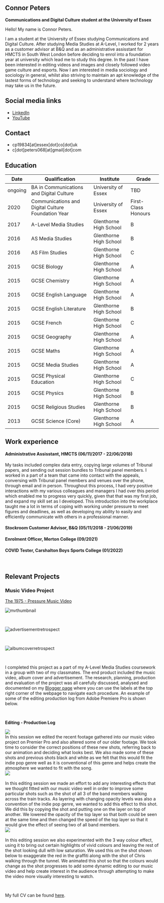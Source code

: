 

## Connor Peters
**Communications and Digital Culture student at the University of Essex**  

Hello! My name is Connor Peters. 

I am a student at the University of Essex studying Communications and Digital Culture. After studying Media Studies at A-Level, I worked for 2 years as a customer advisor at B&Q and as an administrative assisstant for HMCTS in South West London before deciding to enrol into a foundation year at university which lead me to study this degree. In the past I have been interested in editing videos and images and closely followed video game culture and esports. Now I am interested in media sociology and sociology in general, whilst also striving to maintain an apt knowledge of the lastest forms of technology and seeking to understand where technology may take us in the future.

## Social media links
- [LinkedIn](https://www.linkedin.com/in/connor-p-80676b121/)
- [YouTube](https://www.youtube.com/channel/UC09V1-uocMO4X11qk78KSJQ/featured)

## Contact
- cp19834[at]essex[dot]co[dot]uk
- c[dot]peters068[at]gmail[dot]com

## Education

| Date | Qualification | Institute | Grade |
--- | --- | --- | ---
| ongoing | BA in Communications and Digital Culture | University of Essex | TBD |
| 2020 | Communications and Digital Culture Foundation Year | University of Essex | First-Class Honours |
| 2017 | A-Level Media Studies | Glenthorne High School | B |
| 2016 | AS Media Studies | Glenthorne High School  | B |
| 2016 | AS Film Studies | Glenthorne High School  | C |
| 2015 | GCSE Biology | Glenthorne High School  | A |
| 2015 | GCSE Chemistry | Glenthorne High School  | A |
| 2015 | GCSE English Language | Glenthorne High School  | A |
| 2015 | GCSE English Literature | Glenthorne High School  | B |
| 2015 | GCSE French | Glenthorne High School  | C |
| 2015 | GCSE Geography | Glenthorne High School  | A |
| 2015 | GCSE Maths | Glenthorne High School  | A |
| 2015 | GCSE Media Studies | Glenthorne High School  | A |
| 2015 | GCSE Physical Education | Glenthorne High School  | C |
| 2015 | GCSE Physics | Glenthorne High School  | B |
| 2015 | GCSE Religious Studies | Glenthorne High School  | B |
| 2013 | GCSE Science (Core) | Glenthorne High School  | A |

## Work experience
#### Administrative Assisstant, HMCTS (06/11/2017 - 22/06/2018)
My tasks included complex data entry, copying large volumes of Tribunal papers, and sending out session bundles to Tribunal panel members.  I worked in a part of a team that came into contact with the appeals, conversing with Tribunal panel members and venues over the phone, through email and in person. Throughout this process, I had very positive interactions with my various colleagues and managers I had over this period which enabled me to progress very quickly, given that that was my first job, and expand my skill set as I developed. This introduction into the workplace taught me a lot in terms of coping with working under pressure to meet figures and deadlines, as well as developing my ability to easily and efficiently communicate with others in a professional manner.
#### Stockroom Customer Advisor, B&Q (05/11/2018 - 21/06/2019)
#### Enrolment Officer, Merton College (09/2021)
#### COVID Tester, Carshalton Boys Sports College (01/2022)
 
 <br>
 
 ## Relevant Projects

### Music Video Project 

[The 1975 - Pressure Music Video](https://www.youtube.com/watch?v=-_kmPpjo3DQ)


![mvthumbnail](assets/img/mvthumbnail.png)

<br>

![advertisementretrospect](assets/img/advertisementretrospect.jpeg)

<br>

![albumcoverretrospect](assets/img/albumcoverretrospect.jpeg)

<br>

I completed this project as a part of my A-Level Media Studies coursework in a group with two of my classmates. The end product included the music video, album cover and advertisement. The research, planning, production and evaluation of the project was all carefully discussed, analysed and documented on my [Blogger page](http://connorpeters2016.blogspot.com/) where you can use the labels at the top right corner of the webpage to navigate each procedure. An example of some of the editing production log from Adobe Premiere Pro is shown below.

<br>

**Editing - Production Log**

[![](https://1.bp.blogspot.com/-hCNNFhGZvoM/WEnkC7I92iI/AAAAAAAAA9o/KZSumgLKXPctayThejTJBC9txFQlaBOvgCLcB/s400/Screen%2BShot%2B2016-11-29%2Bat%2B11.34.19.png)](https://1.bp.blogspot.com/-hCNNFhGZvoM/WEnkC7I92iI/AAAAAAAAA9o/KZSumgLKXPctayThejTJBC9txFQlaBOvgCLcB/s1600/Screen%2BShot%2B2016-11-29%2Bat%2B11.34.19.png)
<br>
In this session we edited the recent footage gathered into our music video project on Premier Pro and also altered some of our older footage. We took time to consider the correct positions of these new shots, referring back to our animation and deciding what looks best. We also made some of these shots and previous shots black and white as we felt that this would fit the indie pop genre well as it is conventional of this genre and helps create the atmosphere we wanted to fit with the song. 
<br>
[![](https://4.bp.blogspot.com/-HulT7ASXIsg/WEnkCqr-orI/AAAAAAAAA9k/qwvPNzFXyyYvpb1YsZSOgXRV8OEZpGkOACLcB/s400/Screen%2BShot%2B2016-11-29%2Bat%2B11.34.44.png)](https://4.bp.blogspot.com/-HulT7ASXIsg/WEnkCqr-orI/AAAAAAAAA9k/qwvPNzFXyyYvpb1YsZSOgXRV8OEZpGkOACLcB/s1600/Screen%2BShot%2B2016-11-29%2Bat%2B11.34.44.png)  
<br>
In this editing session we made an effort to add any interesting effects that we thought fitted with our music video well in order to improve some particular shots such as the shot of all 3 of the band members walking across the train tracks. As layering with changing opacity levels was also a convention of the indie pop genre, we wanted to add this effect to this shot. We did this by copying the shot and putting one on the layer on top of another. We lowered the opacity of the top layer so that both could be seen at the same time and then changed the speed of the top layer so that it would give the effect of seeing two of all band members. 
<br>
[![](https://2.bp.blogspot.com/-8UT5VQRJ9QI/WEnkC5FiwbI/AAAAAAAAA9s/WdgoF11y_-8M0YQeSjdyKKbXY_Nt6zGigCLcB/s400/Screen%2BShot%2B2016-11-29%2Bat%2B12.14.11.png)](https://2.bp.blogspot.com/-8UT5VQRJ9QI/WEnkC5FiwbI/AAAAAAAAA9s/WdgoF11y_-8M0YQeSjdyKKbXY_Nt6zGigCLcB/s1600/Screen%2BShot%2B2016-11-29%2Bat%2B12.14.11.png)  
<br>
In this editing session we also experimented with the 3 way colour effect, using it to bring out certain highlights of vivid colours and leaving the rest of the shot looking dull with low saturation. We used this on the shot shown below to exaggerate the red in the graffiti along with the shot of Chris walking through the tunnel. We animated this shot so that the colours would change as the shot progresses to add some dynamic editing to our music video and help create interest in the audience through attempting to make the video more visually interesting to watch.

<br>


My full CV can be found [here](https://khofstadter.com/assets/doc/KHofstader-CV.pdf).
